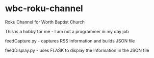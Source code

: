 # wbc-roku-channel
Roku Channel for Worth Baptist Church

This is a hobby for me - I am not a programmer in my day job


feedCapture.py - captures RSS information and builds JSON file


feedDisplay.py - uses FLASK to display the information in the JSON file

